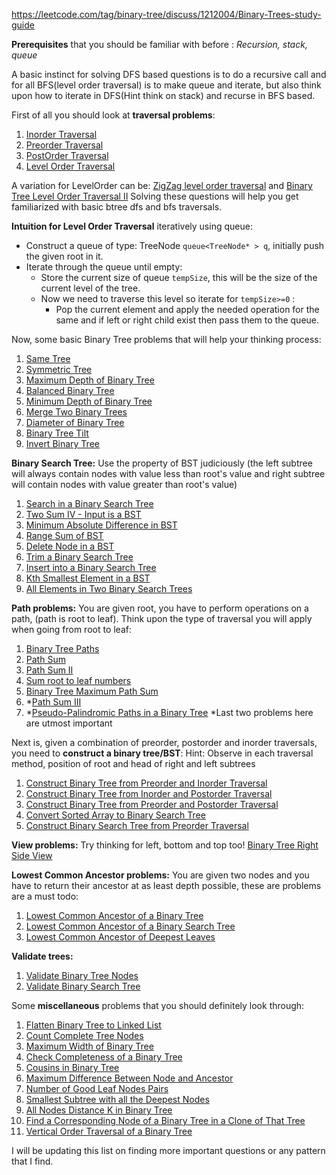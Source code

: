 

https://leetcode.com/tag/binary-tree/discuss/1212004/Binary-Trees-study-guide



**Prerequisites** that you should be familiar with before : *Recursion, stack, queue*



A basic instinct for solving DFS based questions is to do a recursive call and for all BFS(level order traversal) is to make queue and iterate, but also think upon how to iterate in DFS(Hint think on stack) and recurse in BFS based.



First of all you should look at **traversal problems**:



1. [Inorder Traversal](https://leetcode.com/problems/binary-tree-inorder-traversal)
2. [Preorder Traversal](https://leetcode.com/problems/binary-tree-preorder-traversal)
3. [PostOrder Traversal](https://leetcode.com/problems/binary-tree-postorder-traversal)
4. [Level Order Traversal](https://leetcode.com/problems/binary-tree-level-order-traversal)



A variation for LevelOrder can be: [ZigZag level order traversal](https://leetcode.com/problems/binary-tree-zigzag-level-order-traversal/) and [Binary Tree Level Order Traversal II](https://leetcode.com/problems/binary-tree-level-order-traversal-ii/)
Solving these questions will help you get familiarized with basic btree dfs and bfs traversals.



**Intuition for Level Order Traversal** iteratively using queue:



- Construct a queue of type: TreeNode `queue<TreeNode* > q`, initially push the given root in it.
- Iterate through the queue until empty:
  - Store the current size of queue `tempSize`, this will be the size of the current level of the tree.
  - Now we need to traverse this level so iterate for `tempSize>=0` :
    - Pop the current element and apply the needed operation for the same and if left or right child exist then pass them to the queue.



Now, some basic Binary Tree problems that will help your thinking process:



1. [Same Tree](https://leetcode.com/problems/same-tree/)
2. [Symmetric Tree](https://leetcode.com/problems/symmetric-tree/)
3. [Maximum Depth of Binary Tree](https://leetcode.com/problems/maximum-depth-of-binary-tree/)
4. [Balanced Binary Tree](https://leetcode.com/problems/balanced-binary-tree/)
5. [Minimum Depth of Binary Tree](https://leetcode.com/problems/minimum-depth-of-binary-tree/)
6. [Merge Two Binary Trees](https://leetcode.com/problems/merge-two-binary-trees)
7. [Diameter of Binary Tree](https://leetcode.com/problems/diameter-of-binary-tree/)
8. [Binary Tree Tilt](https://leetcode.com/problems/binary-tree-tilt)
9. [Invert Binary Tree](https://leetcode.com/problems/invert-binary-tree/)



**Binary Search Tree:** Use the property of BST judiciously (the left subtree will always contain nodes with value less than root's value and right subtree will contain nodes with value greater than root's value)



1. [Search in a Binary Search Tree](https://leetcode.com/problems/search-in-a-binary-search-tree)
2. [Two Sum IV - Input is a BST](https://leetcode.com/problems/two-sum-iv-input-is-a-bst/)
3. [Minimum Absolute Difference in BST](https://leetcode.com/problems/minimum-absolute-difference-in-bst/)
4. [Range Sum of BST](https://leetcode.com/problems/range-sum-of-bst/)
5. [Delete Node in a BST](https://leetcode.com/problems/delete-node-in-a-bst/)
6. [Trim a Binary Search Tree](https://leetcode.com/problems/trim-a-binary-search-tree)
7. [Insert into a Binary Search Tree](https://leetcode.com/problems/insert-into-a-binary-search-tree)
8. [Kth Smallest Element in a BST](https://leetcode.com/problems/kth-smallest-element-in-a-bst)
9. [All Elements in Two Binary Search Trees](https://leetcode.com/problems/all-elements-in-two-binary-search-trees)



**Path problems:** You are given root, you have to perform operations on a path, (path is root to leaf). Think upon the type of traversal you will apply when going from root to leaf:



1. [Binary Tree Paths](https://leetcode.com/problems/binary-tree-paths/)
2. [Path Sum](https://leetcode.com/problems/path-sum)
3. [Path Sum II](https://leetcode.com/problems/path-sum-ii)
4. [Sum root to leaf numbers](https://leetcode.com/problems/sum-root-to-leaf-numbers/)
5. [Binary Tree Maximum Path Sum](https://leetcode.com/problems/binary-tree-maximum-path-sum/)
6. *[Path Sum III](https://leetcode.com/problems/path-sum-iii)
7. *[Pseudo-Palindromic Paths in a Binary Tree](https://leetcode.com/problems/pseudo-palindromic-paths-in-a-binary-tree)
   *Last two problems here are utmost important



Next is, given a combination of preorder, postorder and inorder traversals, you need to **construct a binary tree/BST**:
Hint: Observe in each traversal method, position of root and head of right and left subtrees



1. [Construct Binary Tree from Preorder and Inorder Traversal](https://leetcode.com/problems/construct-binary-tree-from-preorder-and-inorder-traversal)
2. [Construct Binary Tree from Inorder and Postorder Traversal](https://leetcode.com/problems/construct-binary-tree-from-inorder-and-postorder-traversal)
3. [Construct Binary Tree from Preorder and Postorder Traversal](https://leetcode.com/problems/construct-binary-tree-from-preorder-and-postorder-traversal)
4. [Convert Sorted Array to Binary Search Tree](https://leetcode.com/problems/convert-sorted-array-to-binary-search-tree)
5. [Construct Binary Search Tree from Preorder Traversal](https://leetcode.com/problems/construct-binary-search-tree-from-preorder-traversal)



**View problems:** Try thinking for left, bottom and top too!
[Binary Tree Right Side View](https://leetcode.com/problems/binary-tree-right-side-view)



**Lowest Common Ancestor problems:** You are given two nodes and you have to return their ancestor at as least depth possible, these are problems are a must todo:



1. [Lowest Common Ancestor of a Binary Tree](https://leetcode.com/problems/lowest-common-ancestor-of-a-binary-tree)
2. [Lowest Common Ancestor of a Binary Search Tree](https://leetcode.com/problems/lowest-common-ancestor-of-a-binary-search-tree)
3. [Lowest Common Ancestor of Deepest Leaves](https://leetcode.com/problems/lowest-common-ancestor-of-deepest-leaves)



**Validate trees:**



1. [Validate Binary Tree Nodes](https://leetcode.com/problems/validate-binary-tree-nodes/)
2. [Validate Binary Search Tree](https://leetcode.com/problems/validate-binary-search-tree/)



Some **miscellaneous** problems that you should definitely look through:



1. [Flatten Binary Tree to Linked List](https://leetcode.com/problems/flatten-binary-tree-to-linked-list)
2. [Count Complete Tree Nodes](https://leetcode.com/problems/count-complete-tree-nodes/)
3. [Maximum Width of Binary Tree](https://leetcode.com/problems/maximum-width-of-binary-tree)
4. [Check Completeness of a Binary Tree](https://leetcode.com/problems/check-completeness-of-a-binary-tree)
5. [Cousins in Binary Tree](https://leetcode.com/problems/cousins-in-binary-tree)
6. [Maximum Difference Between Node and Ancestor](https://leetcode.com/problems/maximum-difference-between-node-and-ancestor)
7. [Number of Good Leaf Nodes Pairs](https://leetcode.com/problems/number-of-good-leaf-nodes-pairs)
8. [Smallest Subtree with all the Deepest Nodes](https://leetcode.com/problems/smallest-subtree-with-all-the-deepest-nodes/)
9. [All Nodes Distance K in Binary Tree](https://leetcode.com/problems/all-nodes-distance-k-in-binary-tree/)
10. [Find a Corresponding Node of a Binary Tree in a Clone of That Tree](https://leetcode.com/problems/find-a-corresponding-node-of-a-binary-tree-in-a-clone-of-that-tree/)
11. [Vertical Order Traversal of a Binary Tree](https://leetcode.com/problems/vertical-order-traversal-of-a-binary-tree/)



I will be updating this list on finding more important questions or any pattern that I find.